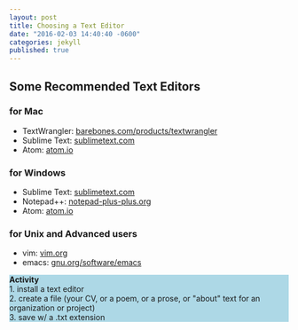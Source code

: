 ```yaml
---
layout: post
title: Choosing a Text Editor
date: "2016-02-03 14:40:40 -0600"
categories: jekyll
published: true
---
```



## Some Recommended Text Editors

### for Mac
* TextWrangler: [barebones.com/products/textwrangler][tw]
* Sublime Text: [sublimetext.com][st]
* Atom: [atom.io][atom]

### for Windows
* Sublime Text: [sublimetext.com][st]
* Notepad++: [notepad-plus-plus.org][npp]
* Atom: [atom.io][atom]

### for Unix and Advanced users
* vim: [vim.org][vim]
* emacs: [gnu.org/software/emacs][emacs]

<div style="background-color:lightblue;">
<p><strong>Activity</strong><br/>
1. install a text editor<br/>
2. create a file (your CV, or a poem, or a prose, or "about" text for an organization or project)<br/>
3. save w/ a .txt extension</p>
</div>

[tw]: http://www.barebones.com/products/textwrangler
[st]: http://www.sublimetext.com
[atom]: https://atom.io/
[npp]: https://notepad-plus-plus.org
[vim]: http://www.vim.org
[emacs]: https://www.gnu.org/software/emacs/
